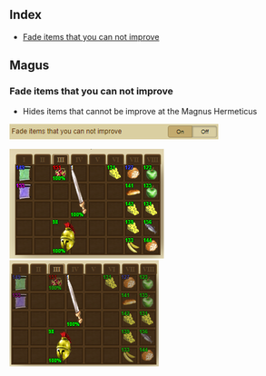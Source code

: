 ## Index
- [Fade items that you can not improve](Documentation%20Magus.md#fade-items-that-you-can-not-improve)

## Magus
### Fade items that you can not improve
- Hides items that cannot be improve at the Magnus Hermeticus

![Fade Items Cant Improve](Pictures/Magus/Fade_Items_Cant_Improve.png)

![Fade Items Cant Improve N](Pictures/Magus/Fade_Items_Cant_Improve_N.png)
![Fade Items Cant Improve Y](Pictures/Magus/Fade_Items_Cant_Improve_Y.png)
